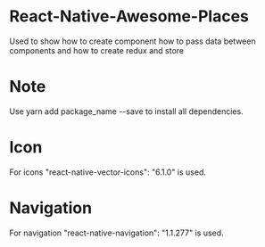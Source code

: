 # React-Native-Awesome-Places
Used to show how to create component how to pass data between components and how to create redux and store

# Note
Use yarn add package_name --save to install all dependencies.

# Icon
 For icons  "react-native-vector-icons": "6.1.0" is used.

# Navigation
For navigation "react-native-navigation": "1.1.277" is used.

